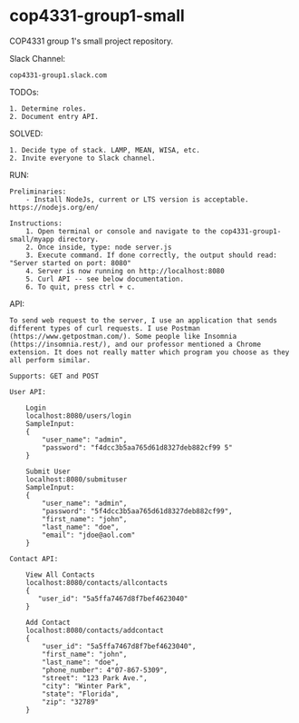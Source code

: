 # cop4331-group1-small
COP4331 group 1's small project repository.

Slack Channel:

	cop4331-group1.slack.com

TODOs:

	1. Determine roles.
	2. Document entry API.
	

SOLVED:

	1. Decide type of stack. LAMP, MEAN, WISA, etc.
	2. Invite everyone to Slack channel.

RUN:

	Preliminaries:
		- Install NodeJs, current or LTS version is acceptable. https://nodejs.org/en/

	Instructions:
		1. Open terminal or console and navigate to the cop4331-group1-small/myapp directory.
		2. Once inside, type: node server.js
		3. Execute command. If done correctly, the output should read: "Server started on port: 8080"
		4. Server is now running on http://localhost:8080
		5. Curl API -- see below documentation.
		6. To quit, press ctrl + c.


API:

	To send web request to the server, I use an application that sends different types of curl requests. I use Postman (https://www.getpostman.com/). Some people like Insomnia (https://insomnia.rest/), and our professor mentioned a Chrome extension. It does not really matter which program you choose as they all perform similar. 
	
	Supports: GET and POST

	User API:

		Login
		localhost:8080/users/login
		SampleInput:
		{
    		"user_name": "admin",
    		"password": "f4dcc3b5aa765d61d8327deb882cf99 5"    		
		}

		Submit User
		localhost:8080/submituser
		SampleInput:
		{
        	"user_name": "admin",
        	"password": "5f4dcc3b5aa765d61d8327deb882cf99",
        	"first_name": "john",
        	"last_name": "doe",
        	"email": "jdoe@aol.com"
    	}

	Contact API:

		View All Contacts
		localhost:8080/contacts/allcontacts
		{
     	   "user_id": "5a5ffa7467d8f7bef4623040"
    	}

    	Add Contact
    	localhost:8080/contacts/addcontact
    	{
	        "user_id": "5a5ffa7467d8f7bef4623040",
	        "first_name": "john",
	        "last_name": "doe",
	        "phone_number": 4"07-867-5309",
	        "street": "123 Park Ave.",
	        "city": "Winter Park",
	        "state": "Florida",
	        "zip": "32789"
	    }
